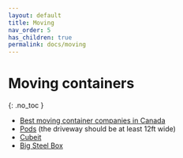 ```yaml
---
layout: default
title: Moving
nav_order: 5
has_children: true
permalink: docs/moving
---
```


# Moving containers
{: .no_toc }

* [Best moving container companies in Canada](https://movingwaldo.com/movers/best-moving-container-companies-canada/)
* [Pods](https://www.pods.ca/) (the driveway should be at least 12ft wide)
* [Cubeit](https://www.cubeit.ca/)
* [Big Steel Box](https://www.bigsteelbox.com/storage/)

